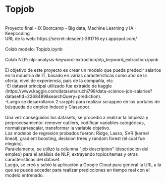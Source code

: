 # Topjob
<br/>
Proyecto final - IX Bootcamp - Big data, Machine Learning y IA - Keepcoding <br/>
URL de la web: https://secret-descent-361716.ey.r.appspot.com/ <br/>
<br/>
Colab modelo: Topjob.ipynb <br/>
<br/>
Colab NLP: nlp-analysis-keyword-extraction/nlp_keyword_extraction.ipynb <br/>
<br/>
El objetivo de este proyecto es crear un modelo que pueda predecir salarios en la industria de IT, basado en varias características como año de la oferta, nivel de experiencia, país de la compañía, etc.<br/>
-El dataset principal utilizado fue extraído de kaggle (https://www.kaggle.com/datasets/ruchi798/data-science-job-salaries?datasetId=2268489&searchQuery=prediction). <br/>
-Luego se desarrollaron 2 scrypts para realizar scrappeo de los portales de búsqueda de empleo Indeed y Glassdoor.<br/>
<br/>
Una vez conseguidos los datasets, se procedió a realizar la limpieza y preprocesamiento: remover outliers, codificar variables categóricas, normalizar/escalar, transformar la variable objetivo.<br/>
Los modelos de regresión probados fueron: Ridge, Lasso, SVR (kernel lineal), gradient boosting, decision trees y random forest (el cual fue elegido).<br/>
Paralelamente, se utilizó la columna "job description" (descripción del empleo) para el análisis de NLP, extrayendo topics/temas y otras características del dataset.<br/>
Luego, se creó y subió la aplicación a Google Cloud para general la URL a la que se puede acceder para realizar predicciones en tiempo real con el modelo entrenado.<br/>
